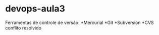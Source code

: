 # devops-aula3

Ferramentas de controle de versão:
*Mercurial 
*Git 
*Subversion
*CVS
conflito resolvido